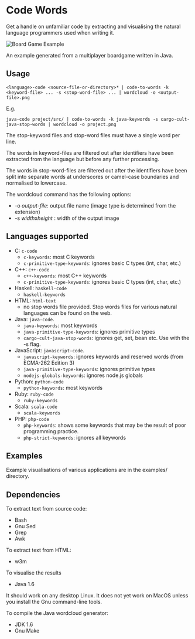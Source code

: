 Code Words
==========

Get a handle on unfamiliar code by extracting and visualising the natural language programmers used when writing it.

![Board Game Example](https://raw.github.com/npryce/code-words/master/examples/multiplayer-board-game.png)

An example generated from a multiplayer boardgame written in Java.

Usage
-----

    <language>-code <source-file-or-directory>* | code-to-words -k <keyword-file> ... -s <stop-word-file> ... | wordcloud -o <output-file>.png

E.g.

    java-code project/src/ | code-to-words -k java-keywords -s cargo-cult-java-stop-words | wordcloud -o project.png


The stop-keyword files and stop-word files must have a single word per
line.

The words in keyword-files are filtered out after identifiers
have been extracted from the language but before any further processing.

The words in stop-word-files are filtered out after the identifiers
have been split into separate words at underscores or camel-case
boundaries and normalised to lowercase.

The wordcloud command has the following options:

 * -o _output-file_: output file name (image type is determined from the extension)
 * -s _width_<span/>x<span/>_height_ : width of the output image


Languages supported
-------------------

 * C: `c-code`
     * `c-keywords`: most C keywords
     * `c-primitive-type-keywords`: ignores basic C types (int, char, etc.)
 * C++: `c++-code`
     * `c++-keywords`: most C++ keywords
     * `c-primitive-type-keywords`: ignores basic C types (int, char, etc.)
 * Haskell: `haskell-code`
     * `haskell-keywords`
 * HTML: `html-text`
     * no stop words file provided. Stop words files for various natural languages can be found on the web.
 * Java: `java-code`.
     * `java-keywords`: most keywords
     * `java-primitive-type-keywords`: ignores primitive types
     * `cargo-cult-java-stop-words`: ignores get, set, bean etc.  Use with the -s flag.
 * JavaScript: `javascript-code`.
     * `javascript-keywords`: ignores keywords and reserved words (from ECMA-262 Edition 3)
     * `java-primitive-type-keywords`: ignores primitive types
     * `nodejs-globals-keywords`: ignores node.js globals
 * Python: `python-code`
     * `python-keywords`: most keywords
 * Ruby: `ruby-code`
     * `ruby-keywords`
 * Scala: `scala-code`
     * `scala-keywords`
 * PHP: `php-code`
     * `php-keywords`: shows some keywords that may be the result of poor programming practice.
     * `php-strict-keywords`: ignores all keywords

Examples
--------

Example visualisations of various applications are in the examples/ directory.


Dependencies
------------

To extract text from source code:

 * Bash
 * Gnu Sed
 * Grep
 * Awk

To extract text from HTML:

 * w3m

To visualise the results
 
 * Java 1.6

It should work on any desktop Linux. It does not yet work on MacOS unless you install the Gnu command-line tools.

To compile the Java wordcloud generator:

 * JDK 1.6
 * Gnu Make

